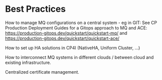 
# Best Practices
How to manage MQ configurations on a central system - eg in GIT: See CP Production Deployment Guides for a Gitops approach to MQ and ACE: https://production-gitops.dev/quickstart/quickstart-mq/ 
and https://production-gitops.dev/quickstart/quickstart-ace/

How to set up HA solutions in CP4I (NativeHA, Uniform Cluster, ...)

How to interconnect MQ systems in different clouds / between cloud and existing infrastructure.

Centralized certificate management.
